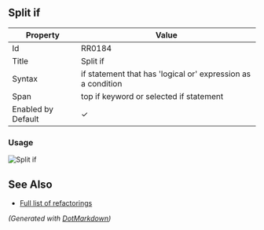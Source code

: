 ## Split if

| Property           | Value                                                        |
| ------------------ | ------------------------------------------------------------ |
| Id                 | RR0184                                                       |
| Title              | Split if                                                     |
| Syntax             | if statement that has 'logical or' expression as a condition |
| Span               | top if keyword or selected if statement                      |
| Enabled by Default | &#x2713;                                                     |

### Usage

![Split if](../../images/refactorings/SplitIf.png)

## See Also

* [Full list of refactorings](Refactorings.md)


*\(Generated with [DotMarkdown](http://github.com/JosefPihrt/DotMarkdown)\)*